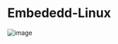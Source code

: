 # Embededd-Linux
![image](https://github.com/user-attachments/assets/a92f5041-a329-47ec-8c2a-4a3a6ab398fd)

